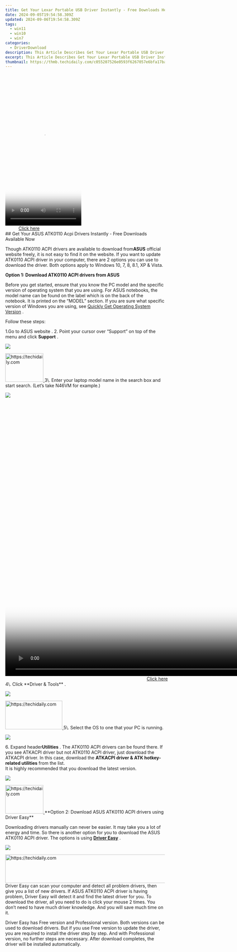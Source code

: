 ```yaml
---
title: Get Your Lexar Portable USB Driver Instantly - Free Downloads Here!
date: 2024-09-05T19:54:58.309Z
updated: 2024-09-06T19:54:58.309Z
tags:
  - win11
  - win10
  - win7
categories:
  - DriverDownload
description: This Article Describes Get Your Lexar Portable USB Driver Instantly - Free Downloads Here!
excerpt: This Article Describes Get Your Lexar Portable USB Driver Instantly - Free Downloads Here!
thumbnail: https://thmb.techidaily.com/c055207526e0593f6267057e6bfa17ba8927fb82ba8f876c9b7a867616b046d9.jpg
---
```


<!-- affiliate ads begin -->
<span id="1770526">
					<video width="240" height="480" style="cursor:pointer"
           poster="//a.impactradius-go.com/display-clicktoplayimage/1770526.png"
           onclick="if(!this.playClicked){this.play();this.setAttribute('controls',true);this.playClicked=true;}">
	   <source src="//a.impactradius-go.com/display-ad/20702-1770526">
	   <img src="//a.impactradius-go.com/display-clicktoplayimage/1770526.png" style="border: none; height: 100%; width: 100%; object-fit: contain">
	</video>
	<div style="width:150px;text-align:center"><a href="javascript:window.open(decodeURIComponent('https%3A%2F%2Ftokenmetrics.sjv.io%2Fc%2F5597632%2F1770526%2F20702'), '_blank');void(0);">Click here</a></div>
</span>
<img height="0" width="0" src="https://imp.pxf.io/i/5597632/1770526/20702" style="position:absolute;visibility:hidden;" border="0" />
<!-- affiliate ads end -->
## Get Your ASUS ATK0110 Acpi Drivers Instantly - Free Downloads Available Now

Though ATK0110 ACPI drivers are available to download from**ASUS** official website freely,  it is not easy to find it on the website. If you want to update ATK0110 ACPI driver in your computer, there are 2 options you can use to download the driver. Both options apply to Windows 10, 7, 8, 8.1, XP & Vista.

**Option 1: Download ATK0110 ACPI drivers from ASUS**

 Before you get started, ensure that you know the PC model and the specific version of operating system that you are using. For ASUS notebooks, the model name can be found on the label which is on the back of the notebook. It is printed on the “MODEL” section. If you are sure what specific version of Windows you are using, see [Quickly Get Operating System Version](https://tools.techidaily.com/drivereasy/download/) .

Follow these steps:

 1.Go to ASUS website .
2\.  Point your cursor over “Support” on top of the menu and click **Support** .

![](https://images.drivereasy.com/wp-content/uploads/2016/05/img_57396d0538f04.png)

<!-- affiliate ads begin -->
<a href="https://aligracehair.sjv.io/c/5597632/2115940/19272" target="_top" id="2115940">
  <img src="//a.impactradius-go.com/display-ad/19272-2115940" border="0" alt="https://techidaily.com" width="120" height="90"/>
</a>
<img height="0" width="0" src="https://aligracehair.sjv.io/i/5597632/2115940/19272" style="position:absolute;visibility:hidden;" border="0" />
<!-- affiliate ads end -->
 3\. Enter your laptop model name in the search box and start search. (Let’s take N46VM for example.)

![](https://images.drivereasy.com/wp-content/uploads/2016/07/img_577ddb8f70356.png)

<!-- affiliate ads begin -->
<span id="701707">
					<video width="1536" height="864" style="cursor:pointer"
           poster="//a.impactradius-go.com/display-clicktoplayimage/701707.png"
           onclick="if(!this.playClicked){this.play();this.setAttribute('controls',true);this.playClicked=true;}">
	   <source src="//a.impactradius-go.com/display-ad/7443-701707">
	   <img src="//a.impactradius-go.com/display-clicktoplayimage/701707.png" style="border: none; height: 100%; width: 100%; object-fit: contain">
	</video>
	<div style="width:960px;text-align:center"><a href="javascript:window.open(decodeURIComponent('https%3A%2F%2Fappsumo.8odi.net%2Fc%2F5597632%2F701707%2F7443'), '_blank');void(0);">Click here</a></div>
</span>
<img height="0" width="0" src="https://imp.pxf.io/i/5597632/701707/7443" style="position:absolute;visibility:hidden;" border="0" />
<!-- affiliate ads end -->
 4\. Click **Driver & Tools** .

![](https://images.drivereasy.com/wp-content/uploads/2016/07/img_577df27c3493f.png)

<!-- affiliate ads begin -->
<a href="https://aligracehair.sjv.io/c/5597632/2135367/19272" target="_top" id="2135367">
  <img src="//a.impactradius-go.com/display-ad/19272-2135367" border="0" alt="https://techidaily.com" width="180" height="90"/>
</a>
<img height="0" width="0" src="https://aligracehair.sjv.io/i/5597632/2135367/19272" style="position:absolute;visibility:hidden;" border="0" />
<!-- affiliate ads end -->
5\. Select the OS to one that your PC is running.

![](https://images.drivereasy.com/wp-content/uploads/2016/07/img_577df2b55d650.png)

 6\. Expand header**Utilities** . The ATK0110 ACPI drivers can be found there. If you see  ATKACPI driver but not ATK0110 ACPI driver, just download the ATKACPI driver. In this case, download the **ATKACPI driver & ATK hotkey-related utilities** from the list.  
 It is highly recommended that you download the latest version.

![](https://images.drivereasy.com/wp-content/uploads/2016/07/img_577df37506a69.png)

<!-- affiliate ads begin -->
<a href="https://review-au.sjv.io/c/5597632/2098701/14409" target="_top" id="2098701">
  <img src="//a.impactradius-go.com/display-ad/14409-2098701" border="0" alt="https://techidaily.com" width="120" height="90"/>
</a>
<img height="0" width="0" src="https://review-au.sjv.io/i/5597632/2098701/14409" style="position:absolute;visibility:hidden;" border="0" />
<!-- affiliate ads end -->
 **Option 2: Download ASUS ATK0110 ACPI drivers using Driver Easy**

 Downloading drivers manually can never be easier. It may take you a lot of energy and time. So there is another option for you to download the ASUS ATK0110 ACPI driver. The options is using **[Driver Easy](https://tools.techidaily.com/drivereasy/download/)**  .

![](https://images.drivereasy.com/wp-content/uploads/2023/03/Driver-Easy-download-needed-1200x900.jpg)

<!-- affiliate ads begin -->
<a href="https://smilemakers.pxf.io/c/5597632/2123899/26106" target="_top" id="2123899">
  <img src="//a.impactradius-go.com/display-ad/26106-2123899" border="0" alt="https://techidaily.com" width="728" height="90"/>
</a>
<img height="0" width="0" src="https://smilemakers.pxf.io/i/5597632/2123899/26106" style="position:absolute;visibility:hidden;" border="0" />
<!-- affiliate ads end -->
 Driver Easy can scan your computer and detect all problem drivers, then give you a list of new drivers. If ASUS ATK0110 ACPI driver is having problem, Driver Easy will detect it and find the latest driver for you. To download the driver, all you need to do is click your mouse 2 times. You don’t need to have much driver knowledge. And you will save much time on it.

 Driver Easy has Free version and Professional version. Both versions can be used to download drivers. But if you use Free version to update the driver, you are required to install the driver step by step. And with Professional version, no further steps are necessary. After download completes, the driver will be installed automatically.

<ins class="adsbygoogle"
     style="display:block"
     data-ad-format="autorelaxed"
     data-ad-client="ca-pub-7571918770474297"
     data-ad-slot="1223367746"></ins>



<ins class="adsbygoogle"
     style="display:block"
     data-ad-client="ca-pub-7571918770474297"
     data-ad-slot="8358498916"
     data-ad-format="auto"
     data-full-width-responsive="true"></ins>


